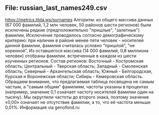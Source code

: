 File: russian_last_names249.csv
----------------------------------
https://metrics.tilda.ws/surnames
Алгоритм: из общего массива данных (67 000 фамилий, 1,2 млн человек, 50 районов шести регионов) были исключены редкие (предположительно "пришлые", "залетные") фамилии, Исключение проводилось согласно демографическому критерию: при наличии в районе менее пяти человек - носителей данной фамилии, фамилия считалась условно "пришлой", "не коренной", Из оставшегося массива (14 000 фамилий, 0,8 миллиона человек) отобраны фамилии, встреченные в каждом из шести изученных регионов.
Состав регионов: Восточный - Костромская область; Центральный - Тверская область; Западный - Смоленская область; Северный - Архангельская область; Южный - Белгородская, Курская и Воронежская области; Сибирь - Кемеровская область.
Обращаем внимание, что предлагаемая таблица посвящена не самым частым, а "самым общим" фамилиям, частоты указаны в процентах (например, значение 0,1 означает частоту носителей фамилии один на тысячу). Мы округлили частоты до второго знака, поэтому значение «0,00» означает не отсутствие фамилии, а то, что её частота меньше 0,01%.
Информация via genofond.ru
